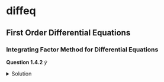 # diffeq

## First Order Differential Equations

### Integrating Factor Method for Differential Equations

**Question 1.4.2** $\dot{y}$
<details>
  <summary>Solution</summary>
</details>
